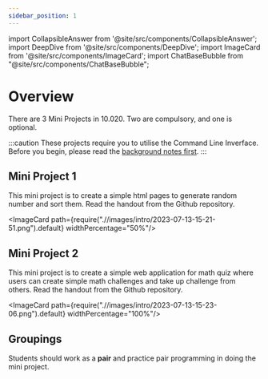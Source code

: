 ```yaml
---
sidebar_position: 1
---
```


import CollapsibleAnswer from '@site/src/components/CollapsibleAnswer';
import DeepDive from '@site/src/components/DeepDive';
import ImageCard from '@site/src/components/ImageCard';
import ChatBaseBubble from "@site/src/components/ChatBaseBubble";

# Overview

There are 3 Mini Projects in 10.020. Two are compulsory, and one is optional.

<ChatBaseBubble/>

:::caution
These projects require you to utilise the Command Line Inverface. Before you begin, please read the [background notes first](/projects/category/background).
:::

## Mini Project 1

This mini project is to create a simple html pages to generate random number and sort them. Read the handout from the Github repository.

<ImageCard path={require(".//images/intro/2023-07-13-15-21-51.png").default} widthPercentage="50%"/>

## Mini Project 2

This mini project is to create a simple web application for math quiz where users can create simple math challenges and take up challenge from others. Read the handout from the Github repository.

<ImageCard path={require(".//images/intro/2023-07-13-15-23-06.png").default} widthPercentage="100%"/>

## Groupings

Students should work as a **pair** and practice pair programming in doing the mini project.
